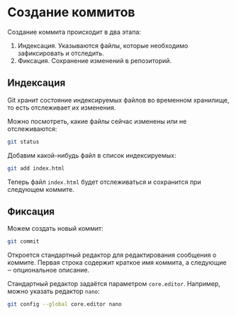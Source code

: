 # Создание коммитов

Создание коммита происходит в два этапа:

1. Индексация. Указываются файлы, которые необходимо зафиксировать и отследить.
2. Фиксация. Сохранение изменений в репозиторий.

## Индексация

Git хранит состояние индексируемых файлов во временном хранилище, то есть отслеживает их изменения.

Можно посмотреть, какие файлы сейчас изменены или не отслеживаются:

```sh
git status
```

Добавим какой-нибудь файл в список индексируемых:

```sh
git add index.html
```

Теперь файл `index.html` будет отслеживаться и сохранится при следующем коммите.

## Фиксация

Можем создать новый коммит:

```sh
git commit
```

Откроется стандартный редактор для редактирования сообщения о коммите. Первая строка содержит краткое имя коммита, а следующие ‒ опциональное описание.

Стандартный редактор задаётся параметром `core.editor`. Например, можно указать редактор `nano`:

```sh
git config --global core.editor nano
```
